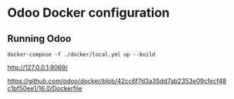 # Odoo Docker configuration

## Running Odoo

```shell
docker-compose -f ./docker/local.yml up --build
```

http://127.0.0.1:8069/

https://github.com/odoo/docker/blob/42cc6f7d3a35dd7ab2353e09cfecf48c1bf50ee1/16.0/Dockerfile